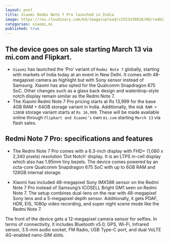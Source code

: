 ```yaml
---
layout: post
title: Xiaomi Redmi Note 7 Pro launched in India
image: https://res.cloudinary.com/kd/image/upload/v1553439810/KD/redmi7pro.jpg
categories: xiaomi,mi
published: true
---
```

## The device goes on sale starting March 13 via mi.com and Flipkart.
* `Xiaomi` has launched the ‘Pro’ variant of `Redmi Note 7` globally, starting with markets of India today at an event in New Delhi. It comes with 48-megapixel camera as highlight but with Sony sensor instead of Samsung. Xiaomi has also opted for the Qualcomm Snapdragon 675 SoC. Other changes such as a glass back design and waterdrop-style notch display remain similar as the Redmi Note 7.
* The Xiaomi Redmi Note 7 Pro pricing starts at Rs 13,999 for the base 4GB RAM + 64GB storage variant in India. Additionally, the `6GB RAM + 128GB` storage variant starts at `Rs 16,999`. These will be made available online through `Flipkart and Xiaomi’s` own `mi.com` starting `March 13` via flash sales.

## Redmi Note 7 Pro: specifications and features
* The Redmi Note 7 Pro comes with a 6.3-inch display with FHD+ (1,080 x 2,340 pixels) resolution ‘Dot Notch’ display. It is an LTPS in-cell display which also has 1.95mm tiny bezels. The device comes powered by an octa-core Qualcomm Snapdragon 675 SoC with up to 6GB RAM and 128GB internal storage.

* Xiaomi has included 48-megapixel Sony IMX586 sensor on the Redmi Note 7 Pro instead of Samsung’s ICOSELL Bright GM1 seen on Redmi Note 7. The setup combines dual-lens on the rear with 48-megapixel Sony lens and a 5-megapixel depth sensor. Additionally, it gets PDAF, HDR, EIS, 1080p video recording, and super night scene mode like the Redmi Note 7.

The front of the device gets a 12-megapixel camera sensor for selfies. In terms of connectivity, it includes Bluetooth v5.0, GPS, Wi-Fi, Infrared sensor, 3.5-mm audio socket, FM Radio, USB Type-C port, and dual VoLTE 4G-enabled nano-SIM slots.
